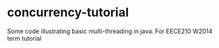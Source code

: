 concurrency-tutorial
====================

Some code illustrating basic multi-threading in java. For EECE210 W2014 term tutorial
